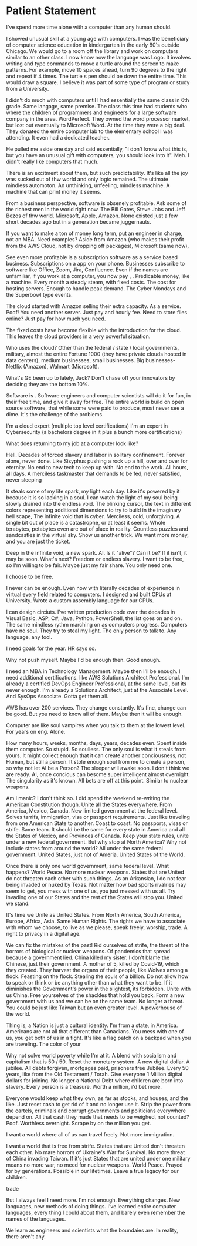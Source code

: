 # Patient Statement

I've spend more time alone with a computer than any human should.

I showed unusual skill at a young age with computers. I was the beneficiary of computer science education in kindergarten in the early 80's outside Chicago. We would go to a room off the library and work on computers similar to an other class. I now know now the language was Logo. It involves writing and type commands to move a turtle around the screen to make patterns. For example, move 10 spaces ahead, turn 90 degrees to the right and repeat if 4 times. The turtle
s pen should be down the entire time. This would draw a square. I believe it was part of some type of program or study from a University.

I didn't do much with computers until I had essentially the same class in 6th grade. Same langage, same premise. The class this time had students who where the children of programmers and engineers for a large software company in the area. WordPerfect. They owned the word processor market, but lost out eventually to Microsoft Word. At the time they were a big deal. They donated the entire computer lab to the elementary school I was attending. It even had a dedicated teacher.

He pulled me aside one day and said essentially, "I don't know what this is, but you have an unusual gift with computers, you should look into it". Meh. I didn't really like computers that much.

There is an excitment about them, but such predictability. It's like all the joy was sucked out of thw world and only logic remained. The ultimate mindless automoton. An unthinking, unfeeling, mindless machine. A machine that can print money it seems.

From a business perspective, software is obsenely profitable. Ask some of the richest men in the world right now. The Bill Gates, Steve Jobs and Jeff Bezos of thw world. Microsoft, Apple, Amazon. None existed just a few short decades ago but in a generation became juggernauts.

If you want to make a ton of money long term, put an engineer in charge, not an MBA. Need examples? Aside from Amazon (who makes their profit from the AWS Cloud, not by dropping off packages), Microsoft (same now),

See even more profitable is a subscription software as a service based business. Subscriptions on a app on your phone. Businesses subscribe to software like Office, Zoom, Jira, Confluence. Even if the names are unfamiliar, if you work at a computer, you now pay , . Predicable money, like a machine. Every month a steady steam, with fixed costs. The cost for hosting servers. Enough to handle peak demand. The Cyber Mondays and the Superbowl type events.

The cloud started with Amazon selling their extra capacity. As a service. Poof! You need another server. Just pay and hourly fee. Need to store files online? Just pay for how much you need.

The fixed costs have become flexible with the introduction for the cloud. This leaves the cloud providers in a very powerful situation.

Who uses the cloud? Other than the federal / state / local governments, military, almost the entire Fortune 1000 (they have private clouds hosted in data centers), medium businesses, small businesses. Big businesses- Netflix (Amazon), Walmart (Microsoft).

What's GE been up to lately, Jack? Don't chase off your innovators by deciding they are the bottom 10%.

Software is . Software engineers and computer scientists will do it for fun, in their free time, and give it away for free. The entire world is build on open source software, that while some were paid to produce, most never see a dime. It's the challenge of the problems.

I'm a cloud expert (multiple top level certifications)
I'm an expert in Cybersecurity (a bachelors degree in it plus a bunch more certifications)

What does returning to my job at a computer look like?

Hell. Decades of forced slavery and labor in solitary confinement. Forever alone, never done. Like Sisyphus pushing a rock up a hill, over and over for eternity. No end to new tech to keep up with. No end to the work. All hours, all days. A merciless taskmaster that demands to be fed, never satisfied, never sleeping

It steals some of my life spark, my light each day. Like it's powered by it because it is so lacking in a soul. I can watch the light of my soul being slowly drained into the endless void. The blinking cursor, the text in different colors representing additional dimensions to try to build in the imaginary hell scape, The infinite void that is cyber. Merciless, cold, unforgiving. A single bit out of place is a catastrophe, or at least it seems. Whole terabytes, petabytes even are out of place in reality. Countless puzzles and sandcastles in the virtual sky. Show us another trick. We want more money, and you are just the ticket.

Deep in the infinite void, a new spark. AI. Is it "alive"? Can it be? If it isn't, it may be soon. What's next? Freedom or endless slavery. I want to be free, so I'm willing to be fair. Maybe just my fair share. You only need one.

I choose to be free.

I never can be enough. Even now with literally decades of experience in virtual every field related to computers. I designed and built CPUs at University. Wrote a custom assembly language for our CPUs.

I can design circiuts. I've written production code over the decades in Visual Basic, ASP, C#, Java, Python, PowerShell, the list goes on and on. The same mindless rythm marching on as computers progress. Computers have no soul. They try to steal my light. The only person to talk to. Any language, any tool.

I need goals for the year. HR says so.

Why not push myself. Maybe I'd be enough then. Good enough.

I need an MBA in Technology Management. Maybe then I'll be enough.
I need additional certifications. like AWS Solutions Architect Professional. I'm already a certified DevOps Engineer Professional, at the same level, but its never enough. I'm already a Solutions Architect, just at the Associate Level. And SysOps Associate. Gotta get them all.

AWS has over 200 services. They change constantly. It's fine, change can be good. But you need to know all of them. Maybe then it will be enough.

Computer are like soul vampires when you talk to them at the lowest level. For years on eng. Alone.

How many hours, weeks, months, days, years, decades even. Spent inside them computer. So stupid. So soulless. The only soul is what it steals from yours. It might collect enough that it can create another conciousness, not Human, but still a person. It stole enough soul from me to create a person, so why not let AI be a Person? The sleeper will awake soon. I don't think we are ready. AI, once concious can besome super intelligent almost overnight. The singularity as it's known. All bets are off at this point. Similar to nuclear weapons.

Am I manic? I don't think so. I did spend the weekend re-writing the American Constitution though. Unite all the States everywhere. From America, Mexico, Canada. New limited government at the federal level. Solves tarrifs, immigration, visa or passport requirements. Just like traveling from one American State to another. Coast to coast. No passports, visas or strife. Same team. It should be the same for every state in America and all the States of Mexico, and Provinces of Canada. Keep your state rules, unite under a new federal government. But why stop at North America? Why not include states from around the world? All under the same federal government. United States, just not of Ameria. United States of the World.

Once there is only one world government, same federal level. What happens? World Peace. No more nuclear weapons. States that are United do not threaten each other with such things. As an Arkansian, I do not fear being invaded or nuked by Texas. Not matter how bad sports rivalries may seem to get, you mess with one of us, you just messed with us all. Try invading one of our States and the rest of the States will stop you. United we stand.

It's time we Unite as United States. From North America, South America, Europe, Africa, Asia. Same Human Rights. The rights we have to associate with whom we choose, to live as we please, speak freely, worship, trade. A right to privacy in a digital age.

We can fix the mistakes of the past! Rid ourselves of strife, the threat of the horrors of biological or nuclear weapons. Of pandemics that spread because a government lied. China killed my sister. I don't blame the Chinese, just their government. A mother of 5, killed by Covid-19, which they created. They harvest the organs of their people, like Wolves among a flock. Feasting on the flock. Stealing the souls of a billion. Do not allow how to speak or think or be anything other than what they want to be. If it diminishes the Government's power in the slightest, its forbidden. Unite with us China. Free yourselves of the shackles that hold you back. Form a new government with us and we can be on the same team. No longer a threat. You could be just like Taiwan but an even greater level. A powerhouse of the world.

Thing is, a Nation is just a cultural identity. I'm from a state, in America. Americans are not all that different than Canadians. You mess with one of us, you get both of us in a fight. It's like a flag patch on a backpad when you are traveling. The color of your

Why not solve world poverty while I'm at it. A blend with socialism and capitalism that is 50 / 50. Reset the monetary system. A new digital dollar. A jubilee. All debts forgiven, mortgages paid, prisoners free Jubilee. Every 50 years, like from the Old Testament / Torah. Give everyone 1 Million digital dollars for joining. No longer a National Debt where children are born into slavery. Every person is a treasure. Worth a million, i'd bet more.

Everyone would keep what they own, as far as stocks, and houses, and the like. Just reset cash to get rid of it and no longer use it. Strip the power from the cartels, criminals and corrupt governments and politicians everywhere depend on. All that cash they made that needs to be weighed, not counted? Poof. Worthless overnight. Scrape by on the million you get.

I want a world where all of us can travel freely. Not more immigration.

I want a world that is free from strife. States that are United don't threaten each other. No mare horrors of Ukraine's War for Survival. No more threat of China invading Taiwan. If it's just States that are united under one military means no more war, no meed for nuclear weapons. World Peace. Prayed for by generations. Possible in our lifetimes. Leave a true legacy for our children.

trade

But I always feel I need more. I'm not enough. Everything changes. New languages, new methods of doing things. I've learned entire computer languages, every thing I could about them, and barely even remember the names of the languages.

We learn as engineers and scientists what the boundaies are. In reality, there aren't any.
